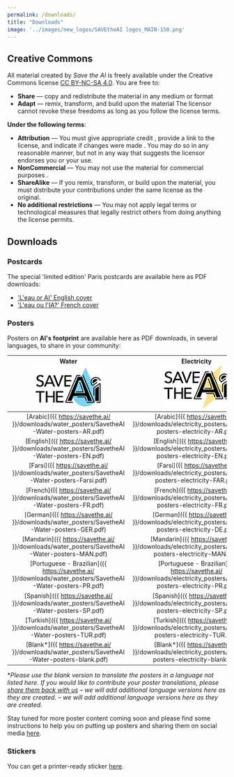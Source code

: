```yaml
---
permalink: /downloads/
title: "Downloads"
image: '../images/new_logos/SAVEtheAI logos_MAIN-150.png'
---
```


## Creative Commons 

All material created by _Save the AI_ is freely available under the Creative Commons license [CC BY-NC-SA 4.0](https://creativecommons.org/licenses/by-nc-sa/4.0/).
You are free to:
- **Share** — copy and redistribute the material in any medium or format
- **Adapt** — remix, transform, and build upon the material
The licensor cannot revoke these freedoms as long as you follow the license terms.

**Under the following terms**:

- **Attribution** — You must give appropriate credit , provide a link to the license, and indicate if changes were made . You may do so in any reasonable manner, but not in any way that suggests the licensor endorses you or your use.
- **NonCommercial** — You may not use the material for commercial purposes .
- **ShareAlike** — If you remix, transform, or build upon the material, you must distribute your contributions under the same license as the original.
- **No additional restrictions** — You may not apply legal terms or technological measures that legally restrict others from doing anything the license permits.

## Downloads

### <a id="postcards"/>Postcards
The special 'limited edition' Paris postcards are available here as PDF downloads:
- ['L'eau or AI' English cover](https://github.com/user-attachments/files/18727189/SavetheAI-postcard-v1.5b.pdf)
- ['L'eau ou l'IA?' French cover](https://github.com/user-attachments/files/18727201/SavetheAI-postcard-v1.5a.pdf)


### <a id="posters"/>Posters
Posters on **AI's footprint** are available here as PDF downloads, in several languages, to share in your community:

| **Water**<br><img id="water" src="/images/new_logos/SAVEtheAI logos_WATER-150.png" alt="water"> | **Electricity**<br><img id="electricity" src="/images/new_logos/SAVEtheAI logos_ELECTRICITY-150.png" alt="electricity"> | **Air**<br><img id="air" src="/images/new_logos/SAVEtheAI logos_AIR-150.png" alt="air"> | **Jobs**<br><img id="jobs" src="/images/new_logos/SAVEtheAI logos_JOBS-150.png" alt="jobs"> | **Coal**<br><img id="coal" src="/images/new_logos/SAVEtheAI logos_COAL-150.png" alt="coal">
| :---: | :---: | :---: | :---: | :---: |
| [Arabic]({{ https://savethe.ai/ }}/downloads/water_posters/SavetheAI-Water-posters-AR.pdf) | [Arabic]({{ https://savethe.ai/ }}/downloads/electricity_posters/SavetheAI-posters-electricity-AR.pdf) | [Arabic]({{ https://savethe.ai/ }}/downloads/air_posters/SavetheAI-posters-air-AR.pdf) | Coming Soon | Coming Soon
| [English]({{ https://savethe.ai/ }}/downloads/water_posters/SavetheAI-Water-posters-EN.pdf) | [English]({{ https://savethe.ai/ }}/downloads/electricity_posters/SavetheAI-posters-electricity-EN.pdf) | [English]({{ https://savethe.ai/ }}/downloads/air_posters/SavetheAI-posters-air-EN.pdf) | [English]({{ https://savethe.ai/ }}/downloads/jobs_posters/SavetheAI-posters-jobs-EN.pdf) | [English]({{ https://savethe.ai/ }}/downloads/coal_posters/SavetheAI-posters-coal-EN.pdf)
| [Farsi]({{ https://savethe.ai/ }}/downloads/water_posters/SavetheAI-Water-posters-Farsi.pdf) | [Farsi]({{ https://savethe.ai/ }}/downloads/electricity_posters/SavetheAI-posters-electricity-FAR.pdf) | [Farsi]({{ https://savethe.ai/ }}/downloads/air_posters/SavetheAI-posters-air-FAR.pdf) | Coming Soon | Coming Soon
| [French]({{ https://savethe.ai/ }}/downloads/water_posters/SavetheAI-Water-posters-FR.pdf) | [French]({{ https://savethe.ai/ }}/downloads/electricity_posters/SavetheAI-posters-electricity-FR.pdf) | [French]({{ https://savethe.ai/ }}/downloads/air_posters/SavetheAI-posters-air-FR.pdf) | [French]({{ https://savethe.ai/ }}/downloads/jobs_posters/SavetheAI-posters-jobs-FR.pdf) | [French]({{ https://savethe.ai/ }}/downloads/coal_posters/SavetheAI-posters-coal-FR.pdf)
| [German]({{ https://savethe.ai/ }}/downloads/water_posters/SavetheAI-Water-posters-GER.pdf) | [German]({{ https://savethe.ai/ }}/downloads/electricity_posters/SavetheAI-posters-electricity-DE.pdf)| [German]({{ https://savethe.ai/ }}/downloads/air_posters/SavetheAI-posters-air-GER.pdf) | [German]({{ https://savethe.ai/ }}/downloads/jobs_posters/SavetheAI-posters-jobs-DE.pdf) | [German]({{ https://savethe.ai/ }}/downloads/coal_posters/SavetheAI-posters-coal-DE.pdf)
| [Mandarin]({{ https://savethe.ai/ }}/downloads/water_posters/SavetheAI-Water-posters-MAN.pdf) | [Mandarin]({{ https://savethe.ai/ }}/downloads/electricity_posters/SavetheAI-posters-electricity-MAN.pdf)| [Mandarin]({{ https://savethe.ai/ }}/downloads/air_posters/SavetheAI-posters-air-MAN.pdf) | [Mandarin]({{ https://savethe.ai/ }}/downloads/jobs_posters/SavetheAI-posters-jobs-MAN.pdf) | [Mandarin]({{ https://savethe.ai/ }}/downloads/coal_posters/SavetheAI-posters-coal-MAN.pdf)
| [Portuguese - Brazilian]({{ https://savethe.ai/ }}/downloads/water_posters/SavetheAI-Water-posters-PR.pdf) | [Portuguese - Brazilian]({{ https://savethe.ai/ }}/downloads/electricity_posters/SavetheAI-posters-electricity-PR.pdf) | Coming Soon | [Portuguese - Brazilian]({{ https://savethe.ai/ }}/downloads/jobs_posters/SavetheAI-posters-jobs-PR.pdf) | Coming Soon
| [Spanish]({{ https://savethe.ai/ }}/downloads/water_posters/SavetheAI-Water-posters-SP.pdf) | [Spanish]({{ https://savethe.ai/ }}/downloads/electricity_posters/SavetheAI-posters-electricity-SP.pdf)| [Spanish]({{ https://savethe.ai/ }}/downloads/air_posters/SavetheAI-posters-air-SP.pdf) | [Spanish]({{ https://savethe.ai/ }}/downloads/jobs_posters/SavetheAI-posters-jobs-SP.pdf) | Coming Soon
| [Turkish]({{ https://savethe.ai/ }}/downloads/water_posters/SavetheAI-Water-posters-TUR.pdf) | [Turkish]({{ https://savethe.ai/ }}/downloads/electricity_posters/SavetheAI-posters-electricity-TUR.pdf)| [Turkish]({{ https://savethe.ai/ }}/downloads/air_posters/SavetheAI-posters-air-TUR.pdf) | Coming Soon | Coming Soon
| [Blank\*]({{ https://savethe.ai/ }}/downloads/water_posters/SavetheAI-Water-posters-blank.pdf) | [Blank\*]({{ https://savethe.ai/ }}/downloads/electricity_posters/SavetheAI-posters-electricity-blank.pdf) | [Blank\*]({{ https://savethe.ai/ }}/downloads/air_posters/SavetheAI-posters-air-blank.pdf) | [Blank\*]({{ https://savethe.ai/ }}/downloads/jobs_posters/SavetheAI-posters-jobs-blank.pdf) | [Blank\*]({{ https://savethe.ai/ }}/downloads/coal_posters/SavetheAI-posters-coal-blank.pdf)

\**Please use the blank version to translate the posters in a language not listed here. If you would like to contribute your poster translations, please [share them back with us](https://savethe.ai/join-us/) – we will add additional language versions 
here as they are created. – we will add additional language versions here as they are created.*

Stay tuned for more poster content coming soon and please find some instructions to help you on putting up posters and sharing them on social media [here](https://savethe.ai/join-us/). 

### <a id="stickers"/>Stickers
You can get a printer-ready sticker [here](/downloads/savetheAI-sticker.png).
